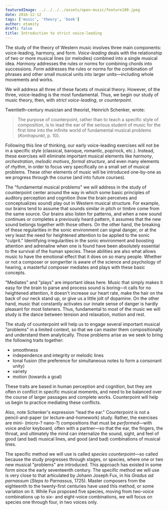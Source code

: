 ```yaml
---
featuredImage: ../../../../assets/open-music/feature100.jpeg
date: 2016-12-12
tags: ['music', 'theory', 'book']
author: etamity
draft: false
title: Introduction to strict voice-leading
---
```


The study of the theory of Western music involves three main components: voice-leading, harmony, and form. *Voice-leading* deals with the relationship of two or more musical lines (or melodies) combined into a single musical idea. *Harmony* addresses the rules or norms for combining chords into successions. *Form* addresses the rules or norms for the combination of phrases and other small musical units into larger units—including whole movements and works. 

We will address all three of these facets of musical theory. However, of the three, voice-leading is the most fundamental. Thus, we begin our study of music theory, then, with *strict voice-leading*, or *counterpoint*. 

Twentieth-century musician and theorist, Heinrich Schenker, wrote:

> The purpose of counterpoint, rather than to teach a specific style of composition, is to lead the ear of the serious student of music for the first time into the infinite world of fundamental musical problems (*Kontrapunkt*, p. 10).

Following this line of thinking, our early voice-leading exercises will not be in a specific style (classical, baroque, romantic, pop/rock, etc.). Instead, these exercises will eliminate important musical elements like *harmony*, *orchestration*, *melodic motives*, *formal structure*, and even many elements of *rhythm*, in order to focus very specifically on a small set of musical problems. These other elements of music will be introduced one-by-one as we progress through the course (and into future courses).

The "fundamental musical problems" we will address in the study of counterpoint center around the way in which some basic principles of auditory perception and cognition (how the brain perceives and conceptualizes sound) play out in Western musical structure. For example, our brains tend to assume that sounds similar in pitch or timbre come from the same source. Our brains also listen for patterns, and when a new sound continues or completes a previously heard pattern, it assumes that the new sound belongs together with those others. On the other hand, the breaking of these regularities in the sonic environment can signal danger, or at the very least the need for heightened attention to be applied to the sonic "culprit." Identifying irregularities in the sonic environment and boosting attention and adrenaline when one is found have been absolutely essential to the survival of the human species. These abilities are also what allows music to have the emotional effect that it does on so many people. Whether or not a composer or songwriter is aware of the science and psychology of hearing, a masterful composer mediates and plays with these basic concepts.

"Mediates" and "plays" are important ideas here. Music that simply makes it easy for the brain to parse and process sound is boring—it calls for no heightened attention, it doesn't increase our heart rate, make the hair on the back of our neck stand up, or give us a little jolt of dopamine. On the other hand, music that constantly activates our innate sense of danger is hardly pleasant for most listeners. Thus, fundamental to most of the music we will study is the dance between tension and relaxation, motion and rest.

The study of counterpoint will help us to engage several important musical "problems" in a limited context, so that we can master them compositionally and understand them analytically. Those problems arise as we seek to bring the following traits together:

- smoothness  
- independence and integrity or melodic lines  
- tonal fusion (the preference for simultaneous notes to form a consonant unity)  
- variety  
- motion (towards a goal)

These traits are based in human perception and cognition, but they are often in conflict in specific musical moments, and need to be balanced over the course of larger passages and complete works. Counterpoint will help us begin to practice mediating these conflicts.

Also, note Schenker's expression "lead the ear." Counterpoint is not a pencil-and-paper (or lecture-and-homework) study. Rather, the exercises are mini- (micro-? nano-?) compositions that must be *performed*—with voice and/or keyboard, often with a partner—so that the ear, the fingers, the throat, and ultimately the mind can internalize the sound, sight, and feel of good (and bad) musical lines, and good (and bad) combinations of musical lines.

The specific method we will use is called *species counterpoint*—so called because the study progresses through stages, or species, where one or two new musical "problems" are introduced. This approach has existed in some form since the early seventeenth century. The specific method we will use is very close to that articulated by Johann Joseph Fux, in his *Gradus ad parnassum* (*Steps to Parnassus*, 1725). Master composers from the eighteenth to the twenty-first centuries have used this method, or some variation on it. While Fux proposed five species, moving from two-voice combinations up to six- and eight-voice combinations, we will focus on species one through four, in two voices only.